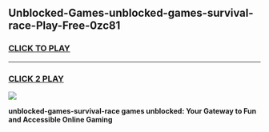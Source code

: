
## Unblocked-Games-unblocked-games-survival-race-Play-Free-0zc81
<h3>
<a href="https://premium76.site?title=unblocked-games-survival-race&ref=20A">CLICK TO PLAY</a></h3>
<hr>

<h3>
<a href="https://premium76.site?title=unblocked-games-survival-race&ref=20A">CLICK 2 PLAY</a>
  
</h3>

<a href="https://premium76.site?title=unblocked-games-survival-race&ref=20A"><img src="https://clearcache.store/games.png"></a>


**unblocked-games-survival-race games unblocked: Your Gateway to Fun and Accessible Online Gaming**
